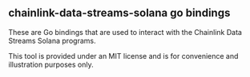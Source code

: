 ## chainlink-data-streams-solana go bindings

These are Go bindings that are used to interact with the Chainlink Data Streams Solana programs.

This tool is provided under an MIT license and is for convenience and illustration purposes only. 